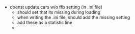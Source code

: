 - doenst update cars w/o ffb setting (in .ini file)
  - should set that its missing during loading
  - when writing the .ini file, should add the missing setting
  - add these as a statistic line
  -